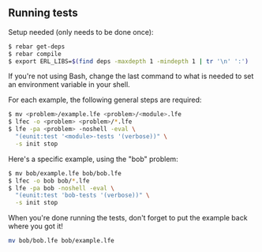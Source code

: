 ## Running tests

Setup needed (only needs to be done once):

```bash
$ rebar get-deps
$ rebar compile
$ export ERL_LIBS=$(find deps -maxdepth 1 -mindepth 1 | tr '\n' ':')
```

If you're not using Bash, change the last command to what is needed to set an
environment variable in your shell.

For each example, the following general steps are required:

```bash
$ mv <problem>/example.lfe <problem>/<module>.lfe
$ lfec -o <problem> <problem>/*.lfe
$ lfe -pa <problem> -noshell -eval \
  "(eunit:test '<module>-tests '(verbose))" \
  -s init stop
```

Here's a specific example, using the "bob" problem:

```bash
$ mv bob/example.lfe bob/bob.lfe
$ lfec -o bob bob/*.lfe
$ lfe -pa bob -noshell -eval \
  "(eunit:test 'bob-tests '(verbose))" \
  -s init stop
```

When you're done running the tests, don't forget to put the example back where you got it!

```bash
mv bob/bob.lfe bob/example.lfe
```
